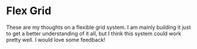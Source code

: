 Flex Grid
==========

These are my thoughts on a flexible grid system. I am mainly building it just to get a better understanding of it all, but I think this system could work pretty well. I would love some feedback!